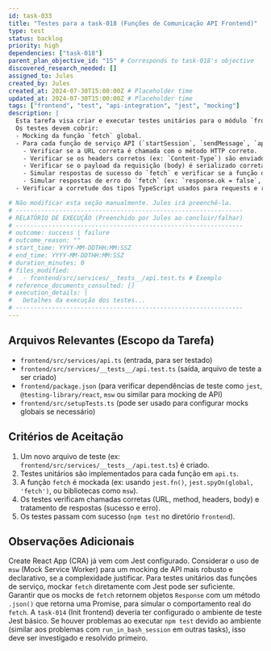 ```yaml
---
id: task-033
title: "Testes para a task-018 (Funções de Comunicação API Frontend)"
type: test
status: backlog
priority: high
dependencies: ["task-018"]
parent_plan_objective_id: "15" # Corresponds to task-018's objective
discovered_research_needed: []
assigned_to: Jules
created_by: Jules
created_at: 2024-07-30T15:00:00Z # Placeholder time
updated_at: 2024-07-30T15:00:00Z # Placeholder time
tags: ["frontend", "test", "api-integration", "jest", "mocking"]
description: |
  Esta tarefa visa criar e executar testes unitários para o módulo `frontend/src/services/api.ts` implementado na `task-018`.
  Os testes devem cobrir:
  - Mocking da função `fetch` global.
  - Para cada função de serviço API (`startSession`, `sendMessage`, `approvePhase`, `generateFiles`):
    - Verificar se a URL correta é chamada com o método HTTP correto.
    - Verificar se os headers corretos (ex: `Content-Type`) são enviados.
    - Verificar se o payload da requisição (body) é serializado corretamente.
    - Simular respostas de sucesso do `fetch` e verificar se a função de serviço parseia e retorna os dados corretamente.
    - Simular respostas de erro do `fetch` (ex: `response.ok = false`, status 4xx, 5xx) e verificar se a função de serviço lança ou propaga o erro adequadamente.
  - Verificar a corretude dos tipos TypeScript usados para requests e responses.

# Não modificar esta seção manualmente. Jules irá preenchê-la.
# ---------------------------------------------------------------
# RELATÓRIO DE EXECUÇÃO (Preenchido por Jules ao concluir/falhar)
# ---------------------------------------------------------------
# outcome: success | failure
# outcome_reason: ""
# start_time: YYYY-MM-DDTHH:MM:SSZ
# end_time: YYYY-MM-DDTHH:MM:SSZ
# duration_minutes: 0
# files_modified:
#   - frontend/src/services/__tests__/api.test.ts # Exemplo
# reference_documents_consulted: []
# execution_details: |
#   Detalhes da execução dos testes...
# ---------------------------------------------------------------
---
```


## Arquivos Relevantes (Escopo da Tarefa)
* `frontend/src/services/api.ts` (entrada, para ser testado)
* `frontend/src/services/__tests__/api.test.ts` (saída, arquivo de teste a ser criado)
* `frontend/package.json` (para verificar dependências de teste como `jest`, `@testing-library/react`, `msw` ou similar para mocking de API)
* `frontend/src/setupTests.ts` (pode ser usado para configurar mocks globais se necessário)

## Critérios de Aceitação
1. Um novo arquivo de teste (ex: `frontend/src/services/__tests__/api.test.ts`) é criado.
2. Testes unitários são implementados para cada função em `api.ts`.
3. A função `fetch` é mockada (ex: usando `jest.fn()`, `jest.spyOn(global, 'fetch')`, ou bibliotecas como `msw`).
4. Os testes verificam chamadas corretas (URL, method, headers, body) e tratamento de respostas (sucesso e erro).
5. Os testes passam com sucesso (`npm test` no diretório `frontend`).

## Observações Adicionais
Create React App (CRA) já vem com Jest configurado.
Considerar o uso de `msw` (Mock Service Worker) para um mocking de API mais robusto e declarativo, se a complexidade justificar. Para testes unitários das funções de serviço, mockar `fetch` diretamente com Jest pode ser suficiente.
Garantir que os mocks de `fetch` retornem objetos `Response` com um método `.json()` que retorna uma Promise, para simular o comportamento real do `fetch`.
A `task-014` (Init frontend) deveria ter configurado o ambiente de teste Jest básico.
Se houver problemas ao executar `npm test` devido ao ambiente (similar aos problemas com `run_in_bash_session` em outras tasks), isso deve ser investigado e resolvido primeiro.

